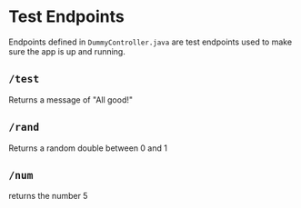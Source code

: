 # Test Endpoints

Endpoints defined in `DummyController.java` are test endpoints used to make
sure the app is up and running.

## `/test`

Returns a message of "All good!"

## `/rand`

Returns a random double between 0 and 1

## `/num`

returns the number 5
